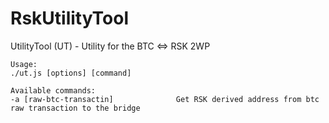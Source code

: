 # RskUtilityTool
UtilityTool (UT) - Utility for the BTC &lt;=> RSK 2WP

```
Usage:
./ut.js [options] [command]

Available commands:
-a [raw-btc-transactin]				 Get RSK derived address from btc raw transaction to the bridge
```
 
